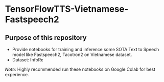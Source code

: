 # TensorFlowTTS-Vietnamese-Fastspeech2
## Purpose of this repository
* Provide notebooks for training and inference some SOTA Text to Speech model like Fastspeech2, Tacotron2 on Vietnamese dataset.
* Dataset: InfoRe

*Note*: Highly recommended run these notebooks on Google Colab for best experience.